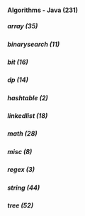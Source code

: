 ####  Algorithms - Java (231)
##### array (35)
##### binarysearch (11)
##### bit (16)
##### dp (14)
##### hashtable (2)
##### linkedlist (18)
##### math (28)
##### misc (8)
##### regex (3)
##### string (44)
##### tree (52)
